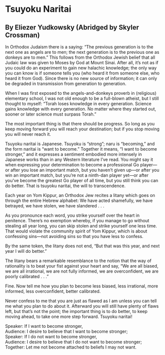 # Tsuyoku Naritai
## By Eliezer Yudkowsky (Abridged by Skyler Crossman)

In Orthodox Judaism there is a saying: “The previous generation is to the next one as angels are to men; the next generation is to the previous one as donkeys are to men.” This follows from the Orthodox Jewish belief that all Judaic law was given to Moses by God at Mount Sinai. After all, it’s not as if you could do an experiment to gain new halachic knowledge; the only way you can know is if someone tells you (who heard it from someone else, who heard it from God). Since there is no new source of information; it can only be degraded in transmission from generation to generation.

When I was first exposed to the angels-and-donkeys proverb in (religious) elementary school, I was not old enough to be a full-blown atheist, but I still thought to myself: “Torah loses knowledge in every generation. Science gains knowledge with every generation. No matter where they started out, sooner or later science must surpass Torah.”

The most important thing is that there should be progress. So long as you keep moving forward you will reach your destination; but if you stop moving you will never reach it.

Tsuyoku naritai is Japanese. Tsuyoku is “strong”; naru is “becoming,” and the form naritai is “want to become.” Together it means, “I want to become stronger,” and it expresses a sentiment embodied more intensely in Japanese works than in any Western literature I’ve read. You might say it when expressing your determination to become a professional Go player—or after you lose an important match, but you haven’t given up—or after you win an important match, but you’re not a ninth-dan player yet—or after you’ve become the greatest Go player of all time, but you still think you can do better. That is tsuyoku naritai, the will to transcendence.

Each year on Yom Kippur, an Orthodox Jew recites a litany which goes on through the entire Hebrew alphabet: We have acted shamefully, we have betrayed, we have stolen, we have slandered . . .

As you pronounce each word, you strike yourself over the heart in penitence. There’s no exemption whereby, if you manage to go without stealing all year long, you can skip stolen and strike yourself one less time. That would violate the community spirit of Yom Kippur, which is about confessing sins—not avoiding sins so that you have less to confess.

By the same token, the litany does not end, “But that was this year, and next year I will do better.”

The litany bears a remarkable resemblance to the notion that the way of rationality is to beat your fist against your heart and say, “We are all biased, we are all irrational, we are not fully informed, we are overconfident, we are poorly calibrated . . .”

Fine. Now tell me how you plan to become less biased, less irrational, more informed, less overconfident, better calibrated.

Never confess to me that you are just as flawed as I am unless you can tell me what you plan to do about it. Afterward you will still have plenty of flaws left, but that’s not the point; the important thing is to do better, to keep moving ahead, to take one more step forward. Tsuyoku naritai!
    
Speaker: If I want to become stronger,    
Audience: I desire to believe that I want to become stronger;    
Speaker: If I do not want to become stronger,    
Audience: I desire to believe that I do not want to become stronger;    
Together: Let me not become attached to beliefs I may not want.